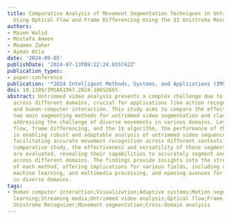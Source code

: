 ```yaml
---
title: Comparative Analysis of Movement Segmentation Techniques in Untrimmed Videos
  Using Optical Flow and Frame Differencing Using the $1 Unistroke Recognizer
authors:
- Mazen Walid
- Mostafa Ameen
- Moamen Zaher
- Ayman Atia
date: '2024-09-05'
publishDate: '2024-07-13T09:22:24.655742Z'
publication_types:
- paper-conference
publication: '*2024 Intelligent Methods, Systems, and Applications (IMSA)*'
doi: 10.1109/IMSA61967.2024.10652665
abstract: Untrimmed video analysis presents a complex challenge due to diverse movements
  across different domains, crucial for applications like action recognition, surveillance,
  and human-computer interaction. This study aims to compare the effectiveness of
  two main segmenting methods for untrimmed video segmentation and classification,
  addressing the challenge of diverse movements in various domains. Leveraging optical
  flow, frame differencing, and the 1$ algorithm, the performance of these methods
  in enabling robust and adaptable analysis of untrimmed video sequences is examined,
  facilitating accurate movement recognition across different contexts. Through a
  comparative study, the effectiveness and versatility of these segmenting methods
  are evaluated, revealing their capabilities to accurately segment and classify movements
  across different domains. The findings provide insights into the strengths and limitations
  of each method, offering implications for various fields, including computer vision,
  machine learning, and multimedia processing, and opening avenues for enhanced applications
  in diverse domains.
tags:
- Human computer interaction;Visualization;Adaptive systems;Motion segmentation;Surveillance;Machine
  learning;Streaming media;Untrimmed video analysis;Optical flow;Frame differencing;$1
  Unistroke Recognizer;Movement segmentation;Cross-domain analysis
---
```

